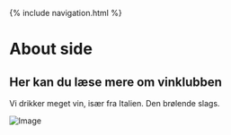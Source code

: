 {% include navigation.html %}
# About side

## Her kan du læse mere om vinklubben 

Vi drikker meget vin, især fra Italien. Den brølende slags. 

![Image](src)
